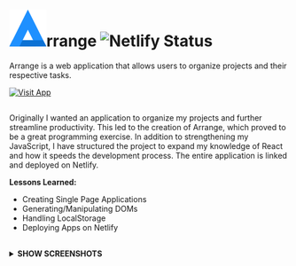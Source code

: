 # <img src="./images/ArrangeLogo.png" >rrange  ![Netlify Status](https://api.netlify.com/api/v1/badges/ddaacad5-4924-4937-adbe-80a50261621b/deploy-status)
Arrange is a web application that allows users to organize projects and their respective tasks. 
  
[![Visit App](https://img.shields.io/badge/Visit_App-1E90FF?style=for-the-badge)](https://bryanlor-arrange.netlify.app/)

## 
Originally I wanted an application to organize my projects and further streamline productivity. This led to the creation of Arrange, which proved to be a great programming exercise. In addition to strengthening my JavaScript, I have structured the project to expand my knowledge of React and how it speeds the development process. The entire application is linked and deployed on Netlify.  
  
**Lessons Learned:**
- Creating Single Page Applications
- Generating/Manipulating DOMs
- Handling LocalStorage
- Deploying Apps on Netlify
  
##
<details>  
<summary><b>SHOW SCREENSHOTS</b></summary>  
   
<img src="./images/readme/arrange-app.png">
<img src="./images/readme/screenshot1.PNG">
<img src="./images/readme/screenshot2.PNG">
<img src="./images/readme/screenshot3.PNG">
<!---
<img src="./images/readme/arrange-mobile.png">
--->
</details>
